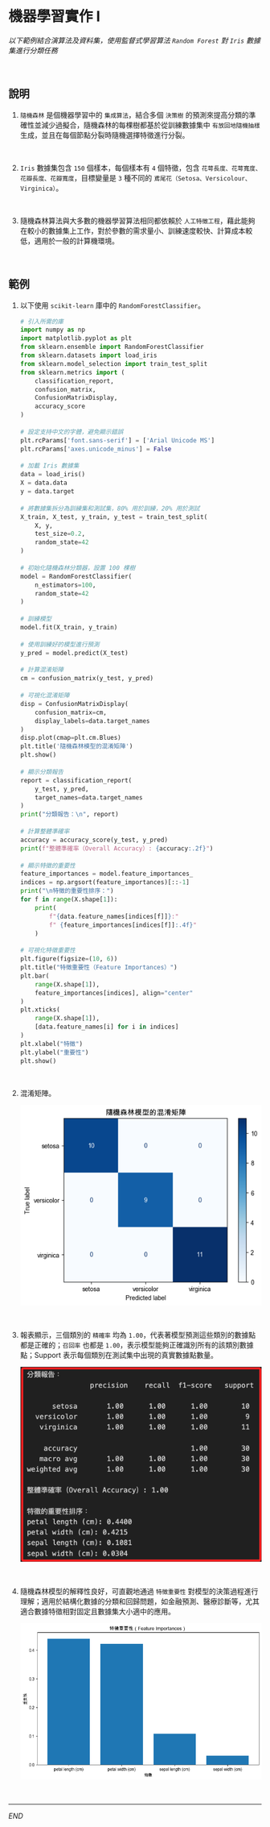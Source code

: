 # 機器學習實作 I

_以下範例結合演算法及資料集，使用監督式學習算法 `Random Forest` 對 `Iris` 數據集進行分類任務_

<br>

## 說明

1. `隨機森林` 是個機器學習中的 `集成算法`，結合多個 `決策樹` 的預測來提高分類的準確性並減少過擬合，隨機森林的每棵樹都基於從訓練數據集中 `有放回地隨機抽樣` 生成，並且在每個節點分裂時隨機選擇特徵進行分裂。

<br>

2. `Iris` 數據集包含 `150` 個樣本，每個樣本有 `4` 個特徵，包含 `花萼長度、花萼寬度、花瓣長度、花瓣寬度`，目標變量是 `3` 種不同的 `鳶尾花（Setosa、Versicolour、Virginica）`。

<br>

3. 隨機森林算法與大多數的機器學習算法相同都依賴於 `人工特徵工程`，藉此能夠在較小的數據集上工作，對於參數的需求量小、訓練速度較快、計算成本較低，適用於一般的計算機環境。

<br>

## 範例

1. 以下使用 `scikit-learn` 庫中的 `RandomForestClassifier`。

    ```python
    # 引入所需的庫
    import numpy as np
    import matplotlib.pyplot as plt
    from sklearn.ensemble import RandomForestClassifier
    from sklearn.datasets import load_iris
    from sklearn.model_selection import train_test_split
    from sklearn.metrics import (
        classification_report,
        confusion_matrix,
        ConfusionMatrixDisplay,
        accuracy_score
    )

    # 設定支持中文的字體，避免顯示錯誤
    plt.rcParams['font.sans-serif'] = ['Arial Unicode MS']
    plt.rcParams['axes.unicode_minus'] = False

    # 加載 Iris 數據集
    data = load_iris()
    X = data.data
    y = data.target

    # 將數據集拆分為訓練集和測試集，80% 用於訓練，20% 用於測試
    X_train, X_test, y_train, y_test = train_test_split(
        X, y,
        test_size=0.2,
        random_state=42
    )

    # 初始化隨機森林分類器，設置 100 棵樹
    model = RandomForestClassifier(
        n_estimators=100,
        random_state=42
    )

    # 訓練模型
    model.fit(X_train, y_train)

    # 使用訓練好的模型進行預測
    y_pred = model.predict(X_test)

    # 計算混淆矩陣
    cm = confusion_matrix(y_test, y_pred)

    # 可視化混淆矩陣
    disp = ConfusionMatrixDisplay(
        confusion_matrix=cm,
        display_labels=data.target_names
    )
    disp.plot(cmap=plt.cm.Blues)
    plt.title('隨機森林模型的混淆矩陣')
    plt.show()

    # 顯示分類報告
    report = classification_report(
        y_test, y_pred,
        target_names=data.target_names
    )
    print("分類報告：\n", report)

    # 計算整體準確率
    accuracy = accuracy_score(y_test, y_pred)
    print(f"整體準確率（Overall Accuracy）: {accuracy:.2f}")

    # 顯示特徵的重要性
    feature_importances = model.feature_importances_
    indices = np.argsort(feature_importances)[::-1]
    print("\n特徵的重要性排序：")
    for f in range(X.shape[1]):
        print(
            f"{data.feature_names[indices[f]]}:"
            f" {feature_importances[indices[f]]:.4f}"
        )

    # 可視化特徵重要性
    plt.figure(figsize=(10, 6))
    plt.title("特徵重要性（Feature Importances）")
    plt.bar(
        range(X.shape[1]),
        feature_importances[indices], align="center"
    )
    plt.xticks(
        range(X.shape[1]),
        [data.feature_names[i] for i in indices]
    )
    plt.xlabel("特徵")
    plt.ylabel("重要性")
    plt.show()
    ```

<br>

2. 混淆矩陣。

    ![](images/img_139.png)

<br>

3. 報表顯示，三個類別的 `精確率` 均為 `1.00`，代表著模型預測這些類別的數據點都是正確的；`召回率` 也都是 `1.00`，表示模型能夠正確識別所有的該類別數據點；Support 表示每個類別在測試集中出現的真實數據點數量。

    ![](images/img_140.png)

<br>

4. 隨機森林模型的解釋性良好，可直觀地通過 `特徵重要性` 對模型的決策過程進行理解；適用於結構化數據的分類和回歸問題，如金融預測、醫療診斷等，尤其適合數據特徵相對固定且數據集大小適中的應用。

    ![](images/img_141.png)

<br>

___

_END_
